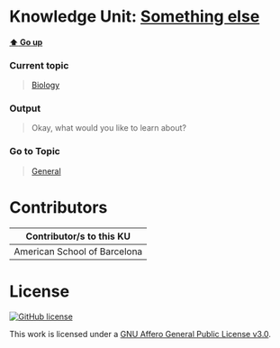 # Knowledge Unit: [Something else](../../knowledge_units/biology/something-else.md)

#### [:arrow_up: Go up](../../topics/biology.md)
### Current topic
> [Biology](../../topics/biology.md)
### Output
> Okay, what would you like to learn about?
### Go to Topic
> [General](../../topics/general.md)


# Contributors

| Contributor/s to this KU |
| - | 
| American School of Barcelona |

# License
[![GitHub license](https://img.shields.io/github/license/inbrainz/cerebro)](https://github.com/inbrainz/cerebro/blob/master/LICENSE)

This work is licensed under a [GNU Affero General Public License v3.0](https://www.gnu.org/licenses/agpl-3.0.txt).